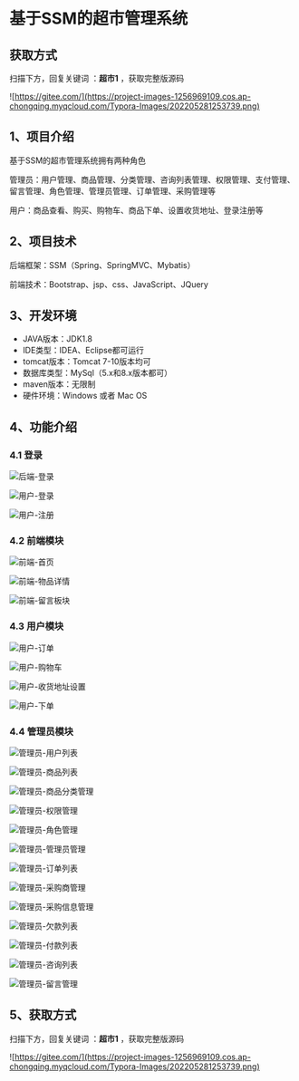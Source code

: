 # 基于SSM的超市管理系统

## 获取方式

扫描下方，回复关键词  ：**超市1** ，获取完整版源码

![https://gitee.com/](https://project-images-1256969109.cos.ap-chongqing.myqcloud.com/Typora-Images/202205281253739.png)

## 1、项目介绍

基于SSM的超市管理系统拥有两种角色

管理员：用户管理、商品管理、分类管理、咨询列表管理、权限管理、支付管理、留言管理、角色管理、管理员管理、订单管理、采购管理等

用户：商品查看、购买、购物车、商品下单、设置收货地址、登录注册等


## 2、项目技术

后端框架：SSM（Spring、SpringMVC、Mybatis）

前端技术：Bootstrap、jsp、css、JavaScript、JQuery

## 3、开发环境

- JAVA版本：JDK1.8
- IDE类型：IDEA、Eclipse都可运行
- tomcat版本：Tomcat 7-10版本均可
- 数据库类型：MySql（5.x和8.x版本都可） 
- maven版本：无限制
- 硬件环境：Windows 或者 Mac OS


## 4、功能介绍

### 4.1 登录

![后端-登录](https://project-images-1256969109.cos.ap-chongqing.myqcloud.com/Typora-Images/202208021236147.jpg)

![用户-登录](https://project-images-1256969109.cos.ap-chongqing.myqcloud.com/Typora-Images/202208021237591.jpg)

![用户-注册](https://project-images-1256969109.cos.ap-chongqing.myqcloud.com/Typora-Images/202208021237743.jpg)

### 4.2 前端模块

![前端-首页](https://project-images-1256969109.cos.ap-chongqing.myqcloud.com/Typora-Images/202208021237630.jpg)

![前端-物品详情](https://project-images-1256969109.cos.ap-chongqing.myqcloud.com/Typora-Images/202208021237442.jpg)

![前端-留言板块](https://project-images-1256969109.cos.ap-chongqing.myqcloud.com/Typora-Images/202208021238269.jpg)

### 4.3 用户模块

![用户-订单](https://project-images-1256969109.cos.ap-chongqing.myqcloud.com/Typora-Images/202208021238878.jpg)

![用户-购物车](https://project-images-1256969109.cos.ap-chongqing.myqcloud.com/Typora-Images/202208021238883.jpg)

![用户-收货地址设置](https://project-images-1256969109.cos.ap-chongqing.myqcloud.com/Typora-Images/202208021238297.jpg)

![用户-下单](https://project-images-1256969109.cos.ap-chongqing.myqcloud.com/Typora-Images/202208021238363.jpg)

### 4.4 管理员模块

![管理员-用户列表](https://project-images-1256969109.cos.ap-chongqing.myqcloud.com/Typora-Images/202208021238253.jpg)

![管理员-商品列表](https://project-images-1256969109.cos.ap-chongqing.myqcloud.com/Typora-Images/202208021238247.jpg)

![管理员-商品分类管理](https://project-images-1256969109.cos.ap-chongqing.myqcloud.com/Typora-Images/202208021238451.jpg)

![管理员-权限管理](https://project-images-1256969109.cos.ap-chongqing.myqcloud.com/Typora-Images/202208021238426.jpg)

![管理员-角色管理](https://project-images-1256969109.cos.ap-chongqing.myqcloud.com/Typora-Images/202208021239517.jpg)

![管理员-管理员管理](https://project-images-1256969109.cos.ap-chongqing.myqcloud.com/Typora-Images/202208021239855.jpg)

![管理员-订单列表](https://project-images-1256969109.cos.ap-chongqing.myqcloud.com/Typora-Images/202208021239293.jpg)

![管理员-采购商管理](https://project-images-1256969109.cos.ap-chongqing.myqcloud.com/Typora-Images/202208021239127.jpg)

![管理员-采购信息管理](https://project-images-1256969109.cos.ap-chongqing.myqcloud.com/Typora-Images/202208021239415.jpg)

![管理员-欠款列表](https://project-images-1256969109.cos.ap-chongqing.myqcloud.com/Typora-Images/202208021239202.jpg)

![管理员-付款列表](https://project-images-1256969109.cos.ap-chongqing.myqcloud.com/Typora-Images/202208021239022.jpg)

![管理员-咨询列表](https://project-images-1256969109.cos.ap-chongqing.myqcloud.com/Typora-Images/202208021239209.jpg)

![管理员-留言管理](https://project-images-1256969109.cos.ap-chongqing.myqcloud.com/Typora-Images/202208021239995.jpg)

## 5、获取方式

扫描下方，回复关键词  ：**超市1** ，获取完整版源码



![https://gitee.com/](https://project-images-1256969109.cos.ap-chongqing.myqcloud.com/Typora-Images/202205281253739.png)

